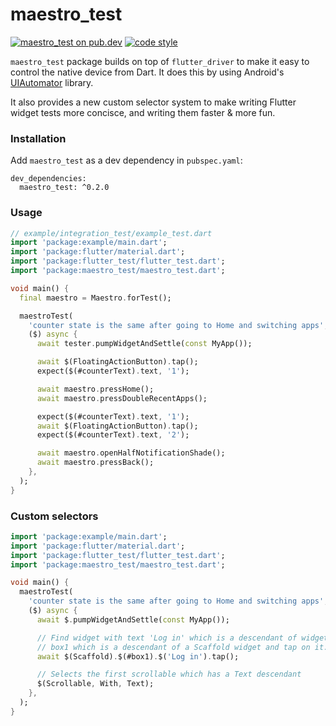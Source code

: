 # maestro_test

[![maestro_test on pub.dev][pub_badge]][pub_link] [![code
style][pub_badge_style]][pub_badge_link]

`maestro_test` package builds on top of `flutter_driver` to make it easy to
control the native device from Dart. It does this by using Android's
[UIAutomator][ui_automator] library.

It also provides a new custom selector system to make writing Flutter widget
tests more concisce, and writing them faster & more fun.

### Installation

Add `maestro_test` as a dev dependency in `pubspec.yaml`:

```
dev_dependencies:
  maestro_test: ^0.2.0
```

### Usage

```dart
// example/integration_test/example_test.dart
import 'package:example/main.dart';
import 'package:flutter/material.dart';
import 'package:flutter_test/flutter_test.dart';
import 'package:maestro_test/maestro_test.dart';

void main() {
  final maestro = Maestro.forTest();

  maestroTest(
    'counter state is the same after going to Home and switching apps',
    ($) async {
      await tester.pumpWidgetAndSettle(const MyApp());

      await $(FloatingActionButton).tap();
      expect($(#counterText).text, '1');

      await maestro.pressHome();
      await maestro.pressDoubleRecentApps();

      expect($(#counterText).text, '1');
      await $(FloatingActionButton).tap();
      expect($(#counterText).text, '2');

      await maestro.openHalfNotificationShade();
      await maestro.pressBack();
    },
  );
}
```

### Custom selectors

```dart
import 'package:example/main.dart';
import 'package:flutter/material.dart';
import 'package:flutter_test/flutter_test.dart';
import 'package:maestro_test/maestro_test.dart';

void main() {
  maestroTest(
    'counter state is the same after going to Home and switching apps',
    ($) async {
      await $.pumpWidgetAndSettle(const MyApp());

      // Find widget with text 'Log in' which is a descendant of widget with key
      // box1 which is a descendant of a Scaffold widget and tap on it.
      await $(Scaffold).$(#box1).$('Log in').tap();

      // Selects the first scrollable which has a Text descendant
      $(Scrollable, With, Text);
    },
  );
}
```

[pub_badge]: https://img.shields.io/pub/v/maestro_test.svg
[pub_link]: https://pub.dartlang.org/packages/maestro_test
[pub_badge_style]: https://img.shields.io/badge/style-leancode__lint-black
[pub_badge_link]: https://pub.dartlang.org/packages/leancode_lint
[ui_automator]: https://developer.android.com/training/testing/other-components/ui-automator
